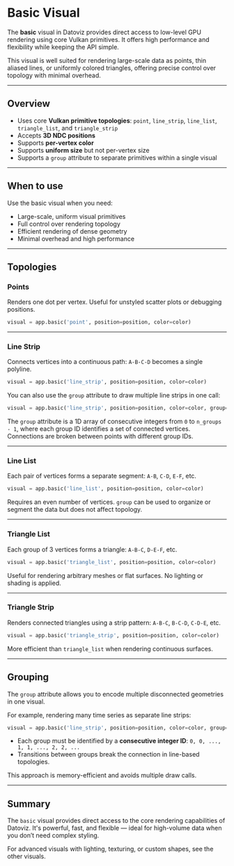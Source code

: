 # Basic Visual

The **basic** visual in Datoviz provides direct access to low-level GPU rendering using core Vulkan primitives. It offers high performance and flexibility while keeping the API simple.

This visual is well suited for rendering large-scale data as points, thin aliased lines, or uniformly colored triangles, offering precise control over topology with minimal overhead.

---

## Overview

- Uses core **Vulkan primitive topologies**: `point`, `line_strip`, `line_list`, `triangle_list`, and `triangle_strip`
- Accepts **3D NDC positions**
- Supports **per-vertex color**
- Supports **uniform size** but not per-vertex size
- Supports a `group` attribute to separate primitives within a single visual

---

## When to use

Use the basic visual when you need:
- Large-scale, uniform visual primitives
- Full control over rendering topology
- Efficient rendering of dense geometry
- Minimal overhead and high performance

---

## Topologies

### Points

Renders one dot per vertex. Useful for unstyled scatter plots or debugging positions.

```python
visual = app.basic('point', position=position, color=color)
````

---

### Line Strip

Connects vertices into a continuous path: `A-B-C-D` becomes a single polyline.

```python
visual = app.basic('line_strip', position=position, color=color)
```

You can also use the `group` attribute to draw multiple line strips in one call:

```python
visual = app.basic('line_strip', position=position, color=color, group=group)
```

The `group` attribute is a 1D array of consecutive integers from `0` to `n_groups - 1`, where each group ID identifies a set of connected vertices. Connections are broken between points with different group IDs.


---

### Line List

Each pair of vertices forms a separate segment: `A-B`, `C-D`, `E-F`, etc.

```python
visual = app.basic('line_list', position=position, color=color)
```

Requires an even number of vertices. `group` can be used to organize or segment the data but does not affect topology.

---

### Triangle List

Each group of 3 vertices forms a triangle: `A-B-C`, `D-E-F`, etc.

```python
visual = app.basic('triangle_list', position=position, color=color)
```

Useful for rendering arbitrary meshes or flat surfaces. No lighting or shading is applied.

---

### Triangle Strip

Renders connected triangles using a strip pattern: `A-B-C`, `B-C-D`, `C-D-E`, etc.

```python
visual = app.basic('triangle_strip', position=position, color=color)
```

More efficient than `triangle_list` when rendering continuous surfaces.

---

## Grouping

The `group` attribute allows you to encode multiple disconnected geometries in one visual.

For example, rendering many time series as separate line strips:

```python
visual = app.basic('line_strip', position=position, color=color, group=group)
```

* Each group must be identified by a **consecutive integer ID**: `0, 0, ..., 1, 1, ..., 2, 2, ...`
* Transitions between groups break the connection in line-based topologies.

This approach is memory-efficient and avoids multiple draw calls.

---

## Summary

The `basic` visual provides direct access to the core rendering capabilities of Datoviz. It's powerful, fast, and flexible — ideal for high-volume data when you don’t need complex styling.

For advanced visuals with lighting, texturing, or custom shapes, see the other visuals.
